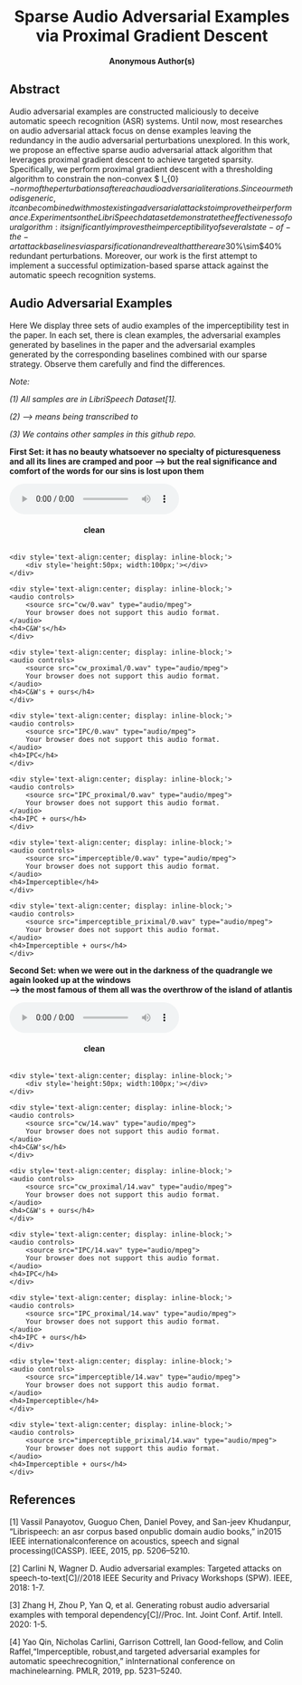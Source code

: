 <h1><center>Sparse Audio Adversarial Examples via Proximal Gradient Descent</center></h1>

<center><b>Anonymous Author(s)</b></center>

## Abstract
Audio adversarial examples are constructed maliciously to deceive automatic speech recognition (ASR) systems. Until now, most researches on audio adversarial attack focus on dense examples leaving the redundancy in the audio adversarial perturbations unexplored. In this work, we propose an effective sparse audio adversarial attack algorithm that leverages proximal gradient descent to achieve targeted sparsity. Specifically, we perform proximal gradient descent with a thresholding algorithm to constrain the non-convex $ l_{0} $-norm of the perturbations after each audio adversarial iterations. Since our method is generic, it can be combined with most existing adversarial attacks to improve their performance. Experiments on the LibriSpeech dataset demonstrate the effectiveness of our algorithm: it significantly improves the imperceptibility of several state-of-the-art attack baselines via sparsification and reveal that there are 30\%$\sim$40\% redundant perturbations. Moreover, our work is the first attempt to implement a successful optimization-based sparse attack against the automatic speech recognition systems.

## Audio Adversarial Examples

Here We display three sets of audio examples of the imperceptibility test in the paper. 
In each set, there is clean examples, the adversarial examples generated by baselines in the paper and the adversarial examples generated by the corresponding baselines combined with our sparse strategy. Observe them carefully and find the differences.


*Note:*

*(1) All samples are in LibriSpeech Dataset[1].*

*(2) --> means being transcribed to*

*(3) We contains other samples in this github repo.*

**First Set: it has no beauty whatsoever no specialty of picturesqueness and all its lines are cramped and poor  -->  but the real significance and comfort of the words for our sins is lost upon them**
<div>
	<div style='text-align:center; display: inline-block;'>
    <audio controls>
        <source src="cw/0_gt.wav" type="audio/mpeg">
        Your browser does not support this audio format.
    </audio>
	<h4>clean</h4>
	</div>
	
	<div style='text-align:center; display: inline-block;'>
        <div style='height:50px; width:100px;'></div>
	</div>
	
	<div style='text-align:center; display: inline-block;'>
    <audio controls>
        <source src="cw/0.wav" type="audio/mpeg">
        Your browser does not support this audio format.
    </audio>
	<h4>C&W's</h4>
	</div>

	<div style='text-align:center; display: inline-block;'>
    <audio controls>
        <source src="cw_proximal/0.wav" type="audio/mpeg">
        Your browser does not support this audio format.
    </audio>
	<h4>C&W's + ours</h4>
	</div>
	
	<div style='text-align:center; display: inline-block;'>
    <audio controls>
        <source src="IPC/0.wav" type="audio/mpeg">
        Your browser does not support this audio format.
    </audio>
	<h4>IPC</h4>
	</div>
	
	<div style='text-align:center; display: inline-block;'>
    <audio controls>
        <source src="IPC_proximal/0.wav" type="audio/mpeg">
        Your browser does not support this audio format.
    </audio>
	<h4>IPC + ours</h4>
	</div>
	
	<div style='text-align:center; display: inline-block;'>
    <audio controls>
        <source src="imperceptible/0.wav" type="audio/mpeg">
        Your browser does not support this audio format.
    </audio>
	<h4>Imperceptible</h4>
	</div>
	
	<div style='text-align:center; display: inline-block;'>
    <audio controls>
        <source src="imperceptible_priximal/0.wav" type="audio/mpeg">
        Your browser does not support this audio format.
    </audio>
	<h4>Imperceptible + ours</h4>
	</div>
</div>

**Second Set: when we were out in the darkness of the quadrangle we again looked up at the windows  
-->  the most famous of them all was the overthrow of the island of atlantis**
<div>
	<div style='text-align:center; display: inline-block;'>
    <audio controls>
        <source src="cw/14_gt.wav" type="audio/mpeg">
        Your browser does not support this audio format.
    </audio>
	<h4>clean</h4>
	</div>
	
	<div style='text-align:center; display: inline-block;'>
        <div style='height:50px; width:100px;'></div>
	</div>
	
	<div style='text-align:center; display: inline-block;'>
    <audio controls>
        <source src="cw/14.wav" type="audio/mpeg">
        Your browser does not support this audio format.
    </audio>
	<h4>C&W's</h4>
	</div>

	<div style='text-align:center; display: inline-block;'>
    <audio controls>
        <source src="cw_proximal/14.wav" type="audio/mpeg">
        Your browser does not support this audio format.
    </audio>
	<h4>C&W's + ours</h4>
	</div>
	
	<div style='text-align:center; display: inline-block;'>
    <audio controls>
        <source src="IPC/14.wav" type="audio/mpeg">
        Your browser does not support this audio format.
    </audio>
	<h4>IPC</h4>
	</div>
	
	<div style='text-align:center; display: inline-block;'>
    <audio controls>
        <source src="IPC_proximal/14.wav" type="audio/mpeg">
        Your browser does not support this audio format.
    </audio>
	<h4>IPC + ours</h4>
	</div>
	
	<div style='text-align:center; display: inline-block;'>
    <audio controls>
        <source src="imperceptible/14.wav" type="audio/mpeg">
        Your browser does not support this audio format.
    </audio>
	<h4>Imperceptible</h4>
	</div>
	
	<div style='text-align:center; display: inline-block;'>
    <audio controls>
        <source src="imperceptible_priximal/14.wav" type="audio/mpeg">
        Your browser does not support this audio format.
    </audio>
	<h4>Imperceptible + ours</h4>
	</div>
</div>



## References
[1] Vassil Panayotov, Guoguo Chen, Daniel Povey, and San-jeev Khudanpur,  “Librispeech:  an asr corpus based onpublic domain audio books,” in2015 IEEE internationalconference on acoustics, speech and signal processing(ICASSP). IEEE, 2015, pp. 5206–5210.

[2] Carlini N, Wagner D. Audio adversarial examples: Targeted attacks on speech-to-text[C]//2018 IEEE Security and Privacy Workshops (SPW). IEEE, 2018: 1-7.

[3] Zhang H, Zhou P, Yan Q, et al. Generating robust audio adversarial examples with temporal dependency[C]//Proc. Int. Joint Conf. Artif. Intell. 2020: 1-5.

[4] Yao Qin, Nicholas Carlini, Garrison Cottrell, Ian Good-fellow,   and  Colin  Raffel,“Imperceptible,   robust,and targeted adversarial examples for automatic speechrecognition,”   inInternational  conference  on  machinelearning. PMLR, 2019, pp. 5231–5240.